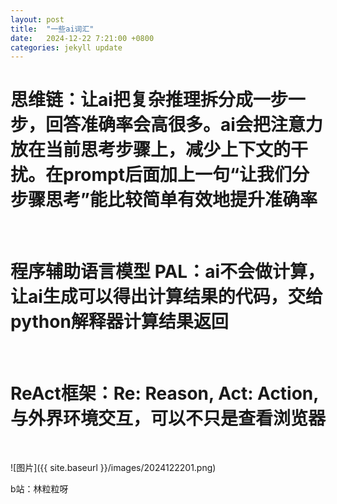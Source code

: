```yaml
---
layout: post
title:  "一些ai词汇"
date:   2024-12-22 7:21:00 +0800
categories: jekyll update
---
```


# 思维链：让ai把复杂推理拆分成一步一步，回答准确率会高很多。ai会把注意力放在当前思考步骤上，减少上下文的干扰。在prompt后面加上一句“让我们分步骤思考”能比较简单有效地提升准确率

<br/>

# 程序辅助语言模型 PAL：ai不会做计算，让ai生成可以得出计算结果的代码，交给python解释器计算结果返回

<br/>

# ReAct框架：Re: Reason, Act: Action, 与外界环境交互，可以不只是查看浏览器

<br/>

![图片]({{ site.baseurl }}/images/2024122201.png)

b站：林粒粒呀